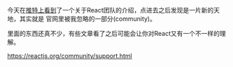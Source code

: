 今天在[推特上看到](https://twitter.com/reactjs/status/1207346829446303744)了一个关于React团队的介绍，点进去之后发现是一片新的天地，其实就是 官网里被我忽略的一部分(community)。

里面的东西还真不少，有些文章看了之后可能会让你对React又有一个不一样的理解。

https://reactjs.org/community/support.html
